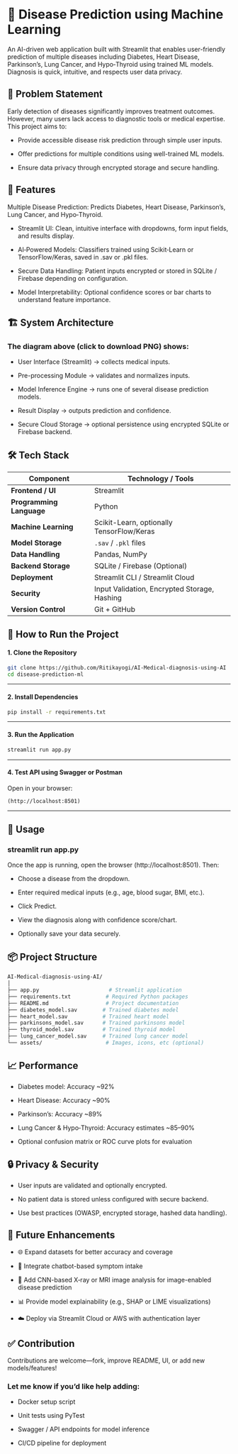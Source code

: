 # 🏥 Disease Prediction using Machine Learning

An AI-driven web application built with Streamlit that enables user-friendly prediction of multiple diseases including Diabetes, Heart Disease, Parkinson’s, Lung Cancer, and Hypo‑Thyroid using trained ML models. Diagnosis is quick, intuitive, and respects user data privacy.


## 🎯 Problem Statement

Early detection of diseases significantly improves treatment outcomes. However, many users lack access to diagnostic tools or medical expertise. This project aims to:

* Provide accessible disease risk prediction through simple user inputs.

* Offer predictions for multiple conditions using well-trained ML models.

* Ensure data privacy through encrypted storage and secure handling.

## 🚀 Features

Multiple Disease Prediction: Predicts Diabetes, Heart Disease, Parkinson’s, Lung Cancer, and Hypo‑Thyroid.

* Streamlit UI: Clean, intuitive interface with dropdowns, form input fields, and results display.

* AI‑Powered Models: Classifiers trained using Scikit‑Learn or TensorFlow/Keras, saved in .sav or .pkl files.

* Secure Data Handling: Patient inputs encrypted or stored in SQLite / Firebase depending on configuration.

* Model Interpretability: Optional confidence scores or bar charts to understand feature importance.

## 🏗️ System Architecture

### The diagram above (click to download PNG) shows:

* User Interface (Streamlit) → collects medical inputs.

* Pre-processing Module → validates and normalizes inputs.

* Model Inference Engine → runs one of several disease prediction models.

* Result Display → outputs prediction and confidence.

* Secure Cloud Storage → optional persistence using encrypted SQLite or Firebase backend.


## 🛠️ Tech Stack

| Component              | Technology / Tools                               |
|------------------------|--------------------------------------------------|
| **Frontend / UI**      | Streamlit                                        |
| **Programming Language** | Python                                         |
| **Machine Learning**   | Scikit-Learn, optionally TensorFlow/Keras        |
| **Model Storage**      | `.sav` / `.pkl` files                            |
| **Data Handling**      | Pandas, NumPy                                    |
| **Backend Storage**    | SQLite / Firebase (Optional)                     |
| **Deployment**         | Streamlit CLI / Streamlit Cloud                  |
| **Security**           | Input Validation, Encrypted Storage, Hashing     |
| **Version Control**    | Git + GitHub                                     |


## 🔬 How to Run the Project

#### 1. Clone the Repository

```bash
git clone https://github.com/Ritikayogi/AI-Medical-diagnosis-using-AI
cd disease-prediction-ml
```
---


#### 2. Install Dependencies

```bash
pip install -r requirements.txt
```

---

#### 3. Run the Application

```bash
streamlit run app.py
```

---

#### 4. Test API using Swagger or Postman

Open in your browser:
```
(http://localhost:8501)
```
---

## 🚀 Usage

### streamlit run app.py

Once the app is running, open the browser (http://localhost:8501). Then:

* Choose a disease from the dropdown.

* Enter required medical inputs (e.g., age, blood sugar, BMI, etc.).

* Click Predict.

* View the diagnosis along with confidence score/chart.

* Optionally save your data securely.

## 📦 Project Structure


```bash
AI-Medical-diagnosis-using-AI/
│
├── app.py                      # Streamlit application
├── requirements.txt           # Required Python packages
├── README.md                  # Project documentation
├── diabetes_model.sav        # Trained diabetes model
├── heart_model.sav           # Trained heart model
├── parkinsons_model.sav      # Trained parkinsons model
├── thyroid_model.sav         # Trained thyroid model
├── lung_cancer_model.sav     # Trained lung cancer model
└── assets/                    # Images, icons, etc (optional)
```
## 📈 Performance

* Diabetes model: Accuracy ~92%

* Heart Disease: Accuracy ~90%

* Parkinson’s: Accuracy ~89%

* Lung Cancer & Hypo‑Thyroid: Accuracy estimates ~85–90%

* Optional confusion matrix or ROC curve plots for evaluation


## 🔒 Privacy & Security

* User inputs are validated and optionally encrypted.

* No patient data is stored unless configured with secure backend.

* Use best practices (OWASP, encrypted storage, hashed data handling).


## 📅 Future Enhancements

* 🌐 Expand datasets for better accuracy and coverage

* 💬 Integrate chatbot-based symptom intake

* 🧠 Add CNN-based X‑ray or MRI image analysis for image-enabled disease prediction

* 📊 Provide model explainability (e.g., SHAP or LIME visualizations)

* ☁️ Deploy via Streamlit Cloud or AWS with authentication layer

## ✅ Contribution

Contributions are welcome—fork, improve README, UI, or add new models/features!

### Let me know if you’d like help adding:

* Docker setup script

* Unit tests using PyTest

* Swagger / API endpoints for model inference

* CI/CD pipeline for deployment
